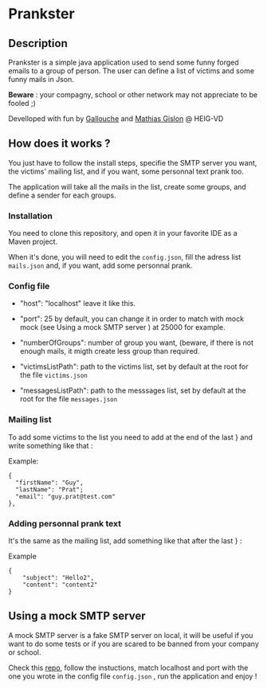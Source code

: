 # Prankster

## Description
 Prankster is a simple java application used to send some funny forged emails to a group of person. The user can define a list of victims and some funny mails in Json.

 **Beware** : your compagny, school or other network may not appreciate to be fooled ;) 

 Develloped with fun by [Gallouche](https://github.com/Gallouche) and [Mathias Gislon](https://github.com/MathiasGilson)
 @ HEIG-VD


## How does it works ?
You just have to follow the install steps, specifie the SMTP server you want, the victims' mailing list, and if you want, some personnal text prank too.

The application will take all the mails in the list, create some groups, and define a sender for each groups.

### Installation

You need to clone this repository, and open it in your favorite IDE as a Maven project.

When it's done, you will need to edit the `config.json`, fill the adress list `mails.json` and, if you want, add some personnal prank.

### Config file
* "host": "localhost" leave it like this.

* "port": 25 by default, you can change it in order to match with mock mock (see Using a mock SMTP server ) at 25000 for example.

* "numberOfGroups": number of group you want, (beware, if there is not enough mails, it migth create less group than required.

* "victimsListPath": path to the victims list, set by default at the root for the file `victims.json`

* "messagesListPath": path to the messsages list, set by default at the root for the file `messages.json`

### Mailing list
To add some victims to the list you need to add at the end of the last } and write something like that :

Example:

    {
      "firstName": "Guy",
      "lastName": "Prat";
      "email": "guy.prat@test.com"
    },


###  Adding personnal prank text

It's the same as the mailing list, add something like that after the last } :

Example

    {
    	"subject": "Hello2",
    	"content": "content2"
    }

## Using a mock SMTP server

A mock SMTP server is a fake SMTP server on local, it will be useful if you want to do some tests or if you are scared to be banned from your company or school.

Check this [repo](https://github.com/dc55028/MockMock), follow the instuctions, match localhost and port with the one you wrote in the config file `config.json` , run the application and enjoy !

